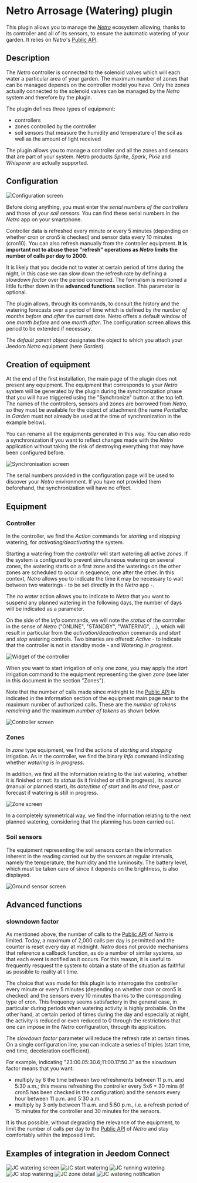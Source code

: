 # Netro Arrosage (Watering) plugin

This plugin allows you to manage the [*Netro*](https://Netrohome.com/) ecosystem allowing, thanks to its controller and all of its sensors, to ensure the automatic watering of your garden. It relies on *Netro*'s [Public API](http://www.Netrohome.com/en/shop/articles/10).

## Description

The *Netro* controller is connected to the solenoid valves which will each water a particular area of your garden. The maximum number of zones that can be managed depends on the controller model you have. Only the zones actually connected to the solenoid valves can be managed by the *Netro* system and therefore by the plugin.

The plugin defines three types of equipment:

* controllers
* zones controlled by the controller
* soil sensors that measure the humidity and temperature of the soil as well as the amount of light received

The plugin allows you to manage a controller and all the zones and sensors that are part of your system.
Netro products *Sprite*, *Spark*, *Pixie* and *Whisperer* are actually supported.

## Configuration

![Configuration screen](images/configuration.png "*Netro* Arrosage configuration screen")

Before doing anything, you must enter the *serial numbers of the controllers* and those of your *soil sensors*. You can find these serial numbers in the *Netro* app on your smartphone.

Controller data is refreshed every minute or every 5 minutes (depending on whether cron or cron5 is checked) and sensor data every 10 minutes (cron10). You can also refresh manually from the controller equipment. **It is important not to abuse these "refresh" operations as *Netro* limits the number of calls per day to 2000**.

It is likely that you decide not to water at certain period of time during the night, in this case we can slow down the refresh rate by defining a *slowdown factor* over the period concerned. The formalism is mentioned a little further down in the **advanced functions** section.
This parameter is optional.

The plugin allows, through its commands, to consult the history and the watering forecasts over a period of time which is defined by *the number of months before and after* the current date. Netro offers a default window of one *month before* and one *month after*. The configuration screen allows this period to be extended if necessary.

The *default parent object* designates the object to which you attach your Jeedom *Netro* equipment (here *Garden*).

## Creation of equipment

At the end of the first installation, the main page of the plugin does not present any equipment. The equipment that corresponds to your *Netro* system will be generated by the plugin during the synchronization phase that you will have triggered using the "Synchronize" button at the top left. The names of the controllers, sensors and zones are borrowed from *Netro*, so they must be available for the object of attachment (the name *Pontaillac* in *Garden* must not already be used at the time of synchronization in the example below). 

 You can rename all the equipments generated in this way.  You can also redo a synchronization if you want to reflect changes made with the *Netro* application without taking the risk of destroying everything that may have been configured before.

![Synchronisation screen](images/synchronisation.png "Main screen of *Netro* Arrosage")

The serial numbers provided in the configuration page will be used to discover your *Netro* environment. If you have not provided them beforehand, the synchronization will have no effect.

## Equipment

### Controller

In the controller, we find the *Action* commands for *starting* and *stopping* watering, for *activating/deactivating* the system.

Starting a watering from the *controller* will start watering all active *zones*. If the system is configured to prevent simultaneous watering on several zones, the watering starts on a first zone and the waterings on the other zones are scheduled to occur in sequence, one after the other. In this context, *Netro* allows you to indicate the time it may be necessary to wait between two waterings - to be set directly in the *Netro* app -.

The *no water* action allows you to indicate to *Netro* that you want to suspend any planned watering in the following days, the number of days will be indicated as a parameter.

On the side of the *Info* commands, we will note the *status* of the controller in the sense of *Netro* ("ONLINE", "STANDBY", "WATERING", ...), which will result in particular from the *activation/deactivation* commands and *start* and *stop* watering controls. Two binaries are offered: *Active* - to indicate that the controller is not in standby mode - and *Watering in progress*.

![Widget of the controller](images/widget_controller.png "Widget of the *Netro* controller")

When you want to start irrigation of only one zone, you may apply the *start* irrigation command to the equipment representing the given *zone* (see later in this document in the section "Zones").

Note that the number of calls made since midnight to the [Public API](http://www.*Netro*home.com/en/shop/articles/10) is indicated in the information section of the equipment main page near to the maximum number of authorized calls. These are the *number of tokens remaining* and the maximum *number of tokens* as shown below.

![Controller screen](images/token.png "Main screen of the *Netro* controller")

### Zones

In *zone* type equipment, we find the actions of *starting* and *stopping* irrigation. As in the controller, we find the binary *Info* command indicating whether *watering is in progress*.

In addition, we find all the information relating to the last watering, whether it is finished or not: its *status* (is it finished or still in progress), its *source* (manual or planned start), its *date/time of start* and its *end time*, past or forecast if watering is still in progress.

![Zone screen](images/widget_zone.png "Main screen of the *Netro* zone")

In a completely symmetrical way, we find the information relating to the next planned watering, considering that the planning has been carried out.

### Soil sensors
 
The equipment representing the soil sensors contain the information inherent in the reading carried out by the sensors at regular intervals, namely the temperature, the humidity and the luminosity. The battery level, which must be taken care of since it depends on the brightness, is also displayed.

![Ground sensor screen](images/ground_sensor.png "Main screen of the *Netro* ground sensor")

## Advanced functions

### slowndown factor

As mentioned above, the number of calls to the [Public API](http://www.Netrohome.com/en/shop/articles/10) of *Netro* is limited. Today, a maximum of 2,000 calls per day is permitted and the counter is reset every day at midnight. *Netro* does not provide mechanisms that reference a callback function, as do a number of similar systems, so that each event is notified as it occurs. For this reason, it is useful to frequently resquest the system to obtain a state of the situation as faithful as possible to reality at t time. 

The choice that was made for this plugin is to interrogate the controller every minute or every 5 minutes (depending on whether cron or cron5 is checked) and the sensors every 10 minutes thanks to the corresponding type of cron. This frequency seems satisfactory in the general case, in particular during periods when watering activity is highly probable. On the other hand, at certain period of times during the day and especially at night, the activity is reduced or even reduced to 0 through the restrictions that one can impose in the *Netro* configuration, through its application. 

The *slowdown factor* parameter will reduce the refresh rate at certain times. On a single configuration line, you can indicate a series of triples (start time, end time, deceleration coefficient).

For example, indicating "23:00.05:30.6;11:00.17:50.3" as the slowdown factor means that you want:

* multiply by 6 the time between two refreshments between 11 p.m. and 5:30 a.m.; this means refreshing the controller every 5x6 = 30 mins (if cron5 has been checked in the configuration) and the sensors every hour between 11 p.m. and 5:30 a.m.
* multiply by 3 only between 11 a.m. and 5:50 p.m., i.e. a refresh period of 15 minutes for the controller and 30 minutes for the sensors.

It is thus possible, without degrading the relevance of the equipment, to limit the number of calls per day to the [Public API](http://www.Netrohome.com/en/shop/articles/10) of *Netro* and stay comfortably within the imposed limit.

## Examples of integration in Jeedom Connect

![JC watering screen](images/jc-netro_arrosage.png "*Netro* watering screen")
![JC start watering](images/jc-start_watering.png "*Netro* starting watering screen")
![JC running watering](images/jc-running.png "*Netro* running watering screen")
![JC stop watering](images/jc-stop_watering.png "*Netro* stop watering screen")
![JC zone detail](images/jc-zone_detail.png "*Netro* watering zone detail")
![JC watering notification](images/jc-notification.png "*Netro* watering notification")
